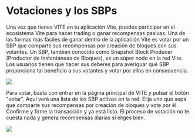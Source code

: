 # Votaciones y los SBPs

Una vez que tienes VITE en tu aplicación Vite, puedes participar en el ecosistema Vite para hacer trading o ganar recompensas pasivas. Una de las formas más fáciles de ganar dentro de la aplicación Vite es votar por un SBP que comparte sus recompensas por creación de bloques con sus votantes. Un SBP, también conocido como Snapshot Block Producer (Productor de Instantáneas de Bloques), es un súper nodo en la red Vite. Los usuarios tienen que hacer sus deberes para averiguar qué SBP proporciona tal beneficio a sus votantes y votar por ellos en consecuencia.

![](https://1133519882-files.gitbook.io/\~/files/v0/b/gitbook-x-prod.appspot.com/o/spaces%2FKKudeTJkiGsCkY0t9EYC%2Fuploads%2FY0XP1SswA37JbzzhoQQX%2F11.png?alt=media\&token=7c076d6c-fc04-4155-a533-fe100bbe4c96)

Para votar, basta con entrar en la página principal de VITE y pulsar el botón "votar". Aquí verá una lista de los SBP activos en la red. Elija uno que sepa que comparte sus recompensas por creación de bloques y vote por él. Confirme y firme la transacción y ya está listo. El proceso de votación no te cuesta nada y genera recompensas diarias si eliges bien.

![](https://1133519882-files.gitbook.io/\~/files/v0/b/gitbook-x-prod.appspot.com/o/spaces%2FKKudeTJkiGsCkY0t9EYC%2Fuploads%2FwSNSTNlA8vGo9WkN72X0%2F12.png?alt=media\&token=5fee352e-e199-449e-8002-47c65e7d6a53)
